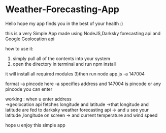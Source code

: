 # Weather-Forecasting-App

Hello hope my app finds you in the best of  your health :)


this is a very Simple App made using NodeJS,Darksky forecasting api and  Google Geolocation api

how to use it:
1) simply pull all of the contents into your system
2) open the directory in terminal and run       npm install

it will install all required modules
3)then run             node app.js  -a 147004

format  -a pincode
 here -a  specifies address and  147004  is pincode or any pincode you can enter

working :  when u enter address   
->geolocation api fetches longitude and latitude
->that longitude and latitude are fed to darksky weather forecasting api
-> and u see your latitude ,longitude on screen
-> and current temperature and wind speed

hope u enjoy this simple app

